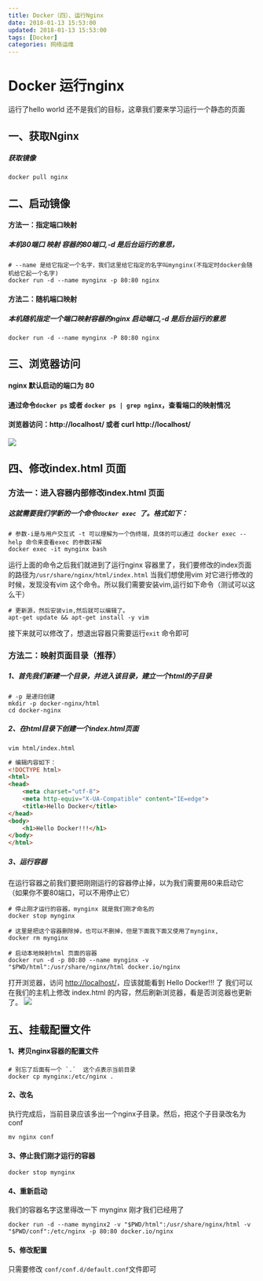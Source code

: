 ```yaml
---
title: Docker（四）、运行Nginx
date: 2018-01-13 15:53:00
updated: 2018-01-13 15:53:00
tags: [Docker]
categories: 网络运维
---
```

# Docker 运行nginx
运行了hello world 还不是我们的目标，这章我们要来学习运行一个静态的页面
## 一、获取Nginx
##### 获取镜像
```
docker pull nginx

```
## 二、启动镜像
#### 方法一：指定端口映射
##### 本机80端口 映射 容器的80端口,-d 是后台运行的意思，
```
# --name 是给它指定一个名字，我们这里给它指定的名字叫mynginx(不指定时docker会随机给它起一个名字)
docker run -d --name mynginx -p 80:80 nginx
```

#### 方法二：随机端口映射
##### 本机随机指定一个端口映射容器的nginx 启动端口,-d 是后台运行的意思
```
docker run -d --name mynginx -P 80:80 nginx
```

## 三、浏览器访问
#### nginx 默认启动的端口为 80 
#### 通过命令`docker ps` 或者 `docker ps | grep nginx`，查看端口的映射情况
#### 浏览器访问：http://localhost/ 或者 curl http://localhost/
![](13248.png)

## 四、修改index.html 页面

### 方法一：进入容器内部修改index.html 页面
##### 这就需要我们学新的一个命令`docker exec `了。格式如下：
```
# 参数-i是与用户交互式 -t 可以理解为一个伪终端，具体的可以通过 docker exec --help 命令来查看exec 的参数详解
docker exec -it mynginx bash
```
运行上面的命令之后我们就进到了运行nginx 容器里了，我们要修改的index页面的路径为`/usr/share/nginx/html/index.html`
当我们想使用vim 对它进行修改的时候，发现没有vim 这个命令。所以我们需要安装vim,运行如下命令（测试可以这么干）
```
# 更新源，然后安装vim,然后就可以编辑了。
apt-get update && apt-get install -y vim
```
接下来就可以修改了，想退出容器只需要运行`exit` 命令即可

### 方法二：映射页面目录（推荐）
##### 1、首先我们新建一个目录，并进入该目录，建立一个html的子目录
```
# -p 是递归创建
mkdir -p docker-nginx/html
cd docker-nginx
```

##### 2、在html目录下创建一个index.html页面
```html
vim html/index.html

# 编辑内容如下：
<!DOCTYPE html>
<html>
<head>
	<meta charset="utf-8">
	<meta http-equiv="X-UA-Compatible" content="IE=edge">
	<title>Hello Docker</title>
</head>
<body>
	<h1>Hello Docker!!!</h1>
</body>
</html>
```

##### 3、运行容器
在运行容器之前我们要把刚刚运行的容器停止掉，以为我们需要用80来启动它（如果你不要80端口，可以不用停止它）
```
# 停止刚才运行的容器，mynginx 就是我们刚才命名的
docker stop mynginx

# 这里是把这个容器删除掉，也可以不删掉，但是下面我下面又使用了mynginx,
docker rm mynginx

# 启动本地映射html 页面的容器
docker run -d -p 80:80 --name mynginx -v "$PWD/html":/usr/share/nginx/html docker.io/nginx
```
打开浏览器，访问 [http://localhost/](http://localhost/)，应该就能看到 Hello Docker!!! 了
我们可以在我们的主机上修改 index.html 的内容，然后刷新浏览器，看是否浏览器也更新了。
![](47063.png)

## 五、挂载配置文件
#### 1、拷贝nginx容器的配置文件
```
# 别忘了后面有一个 `.`  这个点表示当前目录
docker cp mynginx:/etc/nginx .
```
#### 2、改名
执行完成后，当前目录应该多出一个nginx子目录。然后，把这个子目录改名为conf
```
mv nginx conf
```

#### 3、停止我们刚才运行的容器
```
docker stop mynginx
```

#### 4、重新启动
我们的容器名字这里得改一下 mynginx 刚才我们已经用了
```
docker run -d --name mynginx2 -v "$PWD/html":/usr/share/nginx/html -v "$PWD/conf":/etc/nginx -p 80:80 docker.io/nginx
```
#### 5、修改配置
只需要修改 `conf/conf.d/default.conf`文件即可


